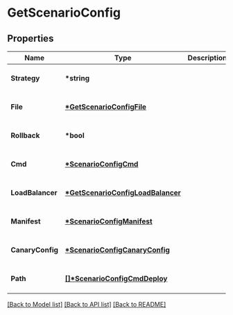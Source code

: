 # GetScenarioConfig

## Properties

| Name             | Type                                                                    | Description | Notes                        |
| ---------------- | ----------------------------------------------------------------------- | ----------- | ---------------------------- |
| **Strategy**     | **\*string**                                                            |             | [optional] [default to null] |
| **File**         | **[\*GetScenarioConfigFile](GetScenarioConfigFile.md)**                 |             | [optional] [default to null] |
| **Rollback**     | **\*bool**                                                              |             | [optional] [default to null] |
| **Cmd**          | **[\*ScenarioConfigCmd](ScenarioConfigCmd.md)**                         |             | [optional] [default to null] |
| **LoadBalancer** | **[\*GetScenarioConfigLoadBalancer](GetScenarioConfigLoadBalancer.md)** |             | [optional] [default to null] |
| **Manifest**     | **[\*ScenarioConfigManifest](ScenarioConfigManifest.md)**               |             | [optional] [default to null] |
| **CanaryConfig** | **[\*ScenarioConfigCanaryConfig](ScenarioConfigCanaryConfig.md)**       |             | [optional] [default to null] |
| **Path**         | **[[]\*ScenarioConfigCmdDeploy](ScenarioConfigCmdDeploy.md)**           |             | [optional] [default to null] |

[[Back to Model list]](../README.md#documentation-for-models) [[Back to API list]](../README.md#documentation-for-api-endpoints) [[Back to README]](../README.md)
